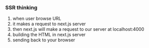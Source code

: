 ### SSR thinking

1. when user browse URL
2. it makes a request to next.js server
3. then next.js will make a request to our server at localhost:4000
4. building the HTML in next.js server
5. sending back to your browser
